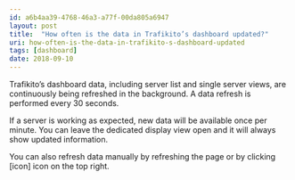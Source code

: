 ```yaml
---
id: a6b4aa39-4768-46a3-a77f-00da805a6947
layout: post
title:  "How often is the data in Trafikito’s dashboard updated?"
uri: how-often-is-the-data-in-trafikito-s-dashboard-updated
tags: [dashboard] 
date: 2018-09-10
---
```


Trafikito’s dashboard data, including server list and single server views, are continuously being refreshed in the background. A data refresh is performed every 30 seconds.

<!--more-->

If a server is working as expected, new data will be available once per minute. You can leave the dedicated display view open and it will always show updated information.

You can also refresh data manually by refreshing the page or by clicking \[icon\] icon on the top right.